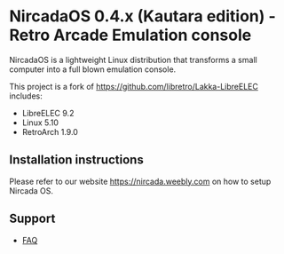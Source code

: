 # NircadaOS 0.4.x (Kautara edition) - Retro Arcade Emulation console

NircadaOS is a lightweight Linux distribution that transforms a small computer into a full blown emulation console.

This project is a fork of https://github.com/libretro/Lakka-LibreELEC
includes:
* LibreELEC 9.2
* Linux 5.10
* RetroArch 1.9.0

## Installation instructions

Please refer to our website https://nircada.weebly.com on how to setup Nircada OS.

## Support

* [FAQ](https://github.com/posapiano-ops/Nircada-LibreELEC/wiki/FAQ)
